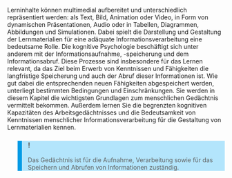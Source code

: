 <!-- filename: 01_Einleitung.md -->
<!-- title: Einleitung -->

Lerninhalte können multimedial aufbereitet und unterschiedlich repräsentiert werden: als Text, Bild, Animation oder Video, in Form von dynamischen Präsentationen, Audio oder in Tabellen, Diagrammen, Abbildungen und Simulationen. Dabei spielt die Darstellung und Gestaltung der Lernmaterialien für eine adäquate Informationsverarbeitung eine bedeutsame Rolle. Die kognitive Psychologie beschäftigt sich unter anderem mit der Informationsaufnahme, -speicherung und dem Informationsabruf. Diese Prozesse sind insbesondere für das Lernen relevant, da das Ziel beim Erwerb von Kenntnissen und Fähigkeiten die langfristige Speicherung und auch der Abruf dieser Informationen ist. Wie gut dabei die entsprechenden neuen Fähigkeiten abgespeichert werden, unterliegt bestimmten Bedingungen und Einschränkungen. Sie werden in diesem Kapitel die wichtigsten Grundlagen zum menschlichen Gedächtnis vermittelt bekommen. Außerdem lernen Sie die begrenzten kognitiven Kapazitäten des Arbeitsgedächtnisses und die Bedeutsamkeit von Kenntnissen menschlicher Informationsverarbeitung für die Gestaltung von Lernmaterialien kennen.  

<blockquote style="background: #B3E5FC; border-left: 10px solid #039BE5">

### !

Das Gedächtnis ist für die Aufnahme, Verarbeitung sowie für das Speichern und Abrufen von Informationen zuständig.

</blockquote>
